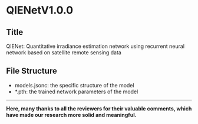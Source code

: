 # QIENetV1.0.0

## Title
QIENet: Quantitative irradiance estimation network using recurrent neural network based on satellite remote sensing data

## File Structure
- models.jsonc: the specific structure of the model
- *.pth: the trained network parameters of the model

---
**Here, many thanks to all the reviewers for their valuable comments, which have made our research more solid and meaningful.**
